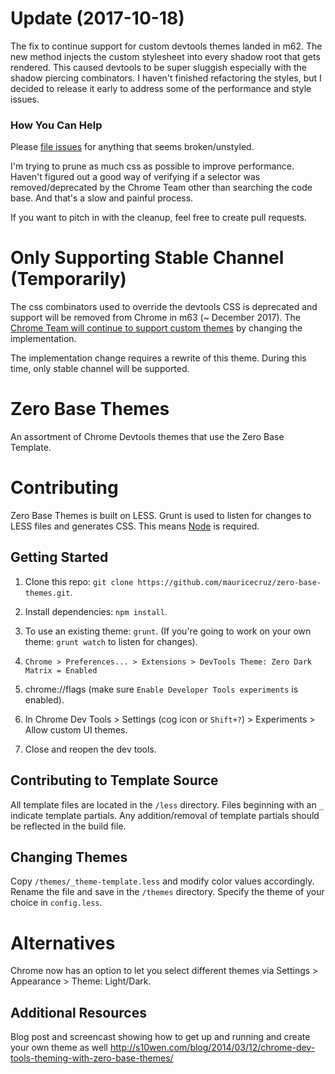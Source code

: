 # Update (2017-10-18)
The fix to continue support for custom devtools themes landed in m62. The new method injects the custom stylesheet into every shadow root that gets rendered. This caused devtools to be super sluggish especially with the shadow piercing combinators. I haven't finished refactoring the styles, but I decided to release it early to address some of the performance and style issues.

### How You Can Help
Please [file issues](https://github.com/mauricecruz/zero-base-themes/issues) for anything that seems broken/unstyled.

I'm trying to prune as much css as possible to improve performance. Haven't figured out a good way of verifying if a selector was removed/deprecated by the Chrome Team other than searching the code base. And that's a slow and painful process.

If you want to pitch in with the cleanup, feel free to create pull requests.

# Only Supporting Stable Channel (Temporarily)
The css combinators used to override the devtools CSS is deprecated and support will be removed from Chrome in m63 (~ December 2017). The [Chrome Team will continue to support custom themes](https://bugs.chromium.org/p/chromium/issues/detail?id=709732&can=2&q=709732) by changing the implementation.

The implementation change requires a rewrite of this theme. During this time, only stable channel will be supported.

# Zero Base Themes
An assortment of Chrome Devtools themes that use the Zero Base Template.

# Contributing

Zero Base Themes is built on LESS. Grunt is used to listen for changes to LESS files and generates CSS. This means [Node](http://nodejs.org/) is required.


## Getting Started

1. Clone this repo: `git clone https://github.com/mauricecruz/zero-base-themes.git`.

2. Install dependencies: `npm install`.

3. To use an existing theme: `grunt`. (If you're going to work on your own theme: `grunt watch` to listen for changes).

4. `Chrome > Preferences... > Extensions > DevTools Theme: Zero Dark Matrix = Enabled`

5. chrome://flags (make sure `Enable Developer Tools experiments` is enabled).

6. In Chrome Dev Tools > Settings (cog icon or `Shift+?`) > Experiments > Allow custom UI themes.

7. Close and reopen the dev tools.

## Contributing to Template Source

All template files are located in the `/less` directory. Files beginning with an `_` indicate template partials. Any addition/removal of template partials should be reflected in the build file.


## Changing Themes

Copy `/themes/_theme-template.less` and modify color values accordingly. Rename the file and save in the `/themes` directory. Specify the theme of your choice in `config.less`.

# Alternatives

Chrome now has an option to let you select different themes via Settings > Appearance > Theme: Light/Dark.

## Additional Resources

Blog post and screencast showing how to get up and running and create your own theme as well http://s10wen.com/blog/2014/03/12/chrome-dev-tools-theming-with-zero-base-themes/

